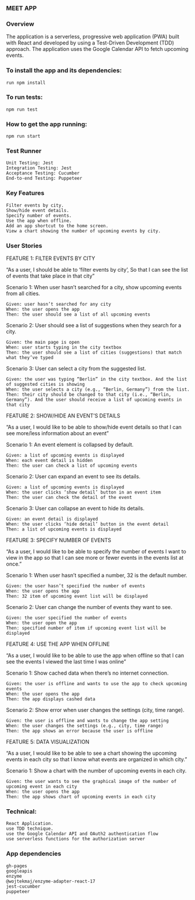 ### MEET APP ###


### Overview

The application is a serverless, progressive web application (PWA) built with React and developed by using a Test-Driven Development (TDD) approach. The application uses the Google Calendar API to fetch upcoming events.


### To install the app and its dependencies:
    run npm install

### To run tests:
    npm run test

### How to get the app running:
    npm run start


### Test Runner

    Unit Testing: Jest
    Integration Testing: Jest
    Acceptance Testing: Cucumber
    End-to-end Testing: Puppeteer

### Key Features

    Filter events by city.
    Show/hide event details.
    Specify number of events.
    Use the app when offline.
    Add an app shortcut to the home screen.
    View a chart showing the number of upcoming events by city.


### User Stories

FEATURE 1: FILTER EVENTS BY CITY

“As a user, I should be able to ‘filter events by city’, So that I can see the list of events that take place in that city”

Scenario 1: When user hasn’t searched for a city, show upcoming events from all cities.

    Given: user hasn’t searched for any city
    When: the user opens the app
    Then: the user should see a list of all upcoming events

Scenario 2: User should see a list of suggestions when they search for a city.

    Given: the main page is open
    When: user starts typing in the city textbox
    Then: the user should see a list of cities (suggestions) that match what they’ve typed

Scenario 3: User can select a city from the suggested list.

    Given: the user was typing “Berlin” in the city textbox. And the list of suggested cities is showing
    When: the user selects a city (e.g., “Berlin, Germany”) from the list.
    Then: their city should be changed to that city (i.e., “Berlin, Germany”). And the user should receive a list of upcoming events in that city

FEATURE 2: SHOW/HIDE AN EVENT’S DETAILS

“As a user, I would like to be able to show/hide event details so that I can see more/less information about an event”

Scenario 1: An event element is collapsed by default.

    Given: a list of upcoming events is displayed
    When: each event detail is hidden
    Then: the user can check a list of upcoming events

Scenario 2: User can expand an event to see its details.

    Given: a list of upcoming events is displayed
    When: the user clicks ‘show detail’ button in an event item
    Then: the user can check the detail of the event

Scenario 3: User can collapse an event to hide its details.

    Given: an event detail is displayed
    When: the user clicks ‘hide detail’ button in the event detail
    Then: a list of upcoming events is displayed

FEATURE 3: SPECIFY NUMBER OF EVENTS

“As a user, I would like to be able to specify the number of events I want to view in the app so that I can see more or fewer events in the events list at once.”

Scenario 1: When user hasn’t specified a number, 32 is the default number.

    Given: the user hasn’t specified the number of events
    When: the user opens the app
    Then: 32 item of upcoming event list will be displayed

Scenario 2: User can change the number of events they want to see.

    Given: the user specified the number of events
    When: the user open the app
    Then: specified number of item if upcoming event list will be displayed

FEATURE 4: USE THE APP WHEN OFFLINE

“As a user, I would like to be able to use the app when offline so that I can see the events I viewed the last time I was online”

Scenario 1: Show cached data when there’s no internet connection.

    Given: the user is offline and wants to use the app to check upcoming events
    When: the user opens the app
    Then: the app displays cashed data

Scenario 2: Show error when user changes the settings (city, time range).

    Given: the user is offline and wants to change the app setting
    When: the user changes the settings (e.g., city, time range)
    Then: the app shows an error because the user is offline

FEATURE 5: DATA VISUALIZATION

“As a user, I would like to be able to see a chart showing the upcoming events in each city so that I know what events are organized in which city.”

Scenario 1: Show a chart with the number of upcoming events in each city.

    Given: the user wants to see the graphical image of the number of upcoming event in each city
    When: the user opens the app
    Then: the app shows chart of upcoming events in each city


### Technical:

    React Application.
    use TDD technique.
    use the Google Calendar API and OAuth2 authentication flow
    use serverless functions for the authorization server



### App dependencies

    gh-pages
    googleapis
    enzyme
    @wojtekmaj/enzyme-adapter-react-17
    jest-cucumber
    puppeteer
